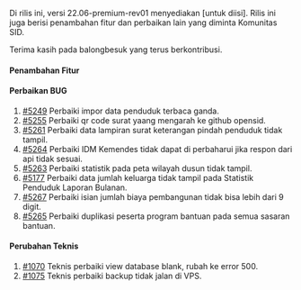 Di rilis ini, versi 22.06-premium-rev01 menyediakan [untuk diisi]. Rilis ini juga berisi penambahan fitur dan perbaikan lain yang diminta Komunitas SID.

Terima kasih pada balongbesuk yang terus berkontribusi.

#### Penambahan Fitur


#### Perbaikan BUG

1. [#5249](https://github.com/OpenSID/OpenSID/issues/5249) Perbaiki impor data penduduk terbaca ganda.
2. [#5255](https://github.com/OpenSID/OpenSID/issues/5255) Perbaiki qr code surat yaang mengarah ke github opensid.
3. [#5261](https://github.com/OpenSID/OpenSID/issues/5261) Perbaiki data lampiran surat keterangan pindah penduduk tidak tampil.
4. [#5264](https://github.com/OpenSID/OpenSID/issues/5264) Perbaiki IDM Kemendes tidak dapat di perbaharui jika respon dari api tidak sesuai.
5. [#5263](https://github.com/OpenSID/OpenSID/issues/5263) Perbaiki statistik pada peta wilayah dusun tidak tampil.
6. [#5177](https://github.com/OpenSID/OpenSID/issues/5177) Perbaiki data jumlah keluarga tidak tampil pada Statistik Penduduk Laporan Bulanan.
7. [#5267](https://github.com/OpenSID/OpenSID/issues/5267) Perbaiki isian jumlah biaya pembangunan tidak bisa lebih dari 9 digit.
8. [#5265](https://github.com/OpenSID/OpenSID/issues/5265) Perbaiki duplikasi peserta program bantuan pada semua sasaran bantuan.

#### Perubahan Teknis

1. [#1070](https://github.com/OpenSID/premium/pull/1070) Teknis perbaiki view database blank, rubah ke error 500.
2. [#1075](https://github.com/OpenSID/premium/pull/1075) Teknis perbaiki backup tidak jalan di VPS.
